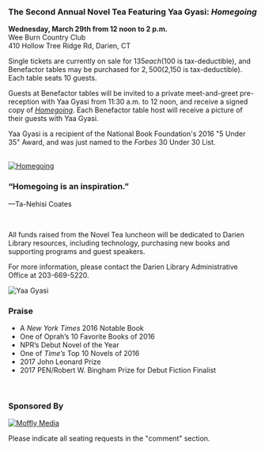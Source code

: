 <div class="row margin-bottom">
<div class="col-md-8">

### The Second Annual Novel Tea Featuring Yaa Gyasi: <em>Homegoing</em>

<strong>Wednesday, March 29th from 12 noon to 2 p.m.</strong><br />
Wee Burn Country Club<br />
410 Hollow Tree Ridge Rd, Darien, CT

Single tickets are currently on sale for $135 each ($100 is tax-deductible), and Benefactor tables may be purchased for $2,500 ($2,150 is tax-deductible). Each table seats 10 guests. 

Guests at Benefactor tables will be invited to a private meet-and-greet pre-reception with Yaa Gyasi from 11:30 a.m. to 12 noon, and receive a signed copy of <em><a href="/catalog/work/44303">Homegoing</a></em>. Each Benefactor table host will receive a picture of their guests with Yaa Gyasi. 

Yaa Gyasi is a recipient of the National Book Foundation's 2016 "5 Under 35" Award, and was just named to the _Forbes_ 30 Under 30 List.

<br />
<div class="row margin-bottom-20">
<div class="col-md-3">
<a href="/catalog/work/44303"><img class="img-responsive center-block" src="/uploads/departments/readers_advisory/homegoing_cover.jpg" alt="Homegoing" /></a>
</div> 
<div class="col-md-9">

### “Homegoing is an inspiration.” 
—Ta-Nehisi Coates

<br />

All funds raised from the Novel Tea luncheon will be dedicated to Darien Library resources, including technology, purchasing new books and supporting programs and guest speakers.  
 
For more information, please contact the Darien Library Administrative Office at 203-669-5220.

</div>
</div>

</div>
<div class="col-md-4">

<img class="img-responsive center-block" src="/uploads/departments/readers_advisory/yaa_gyasi_credit_michael_lionstar.jpg" alt="Yaa Gyasi" />
<br />

### Praise

* A <em>New York Times</em> 2016 Notable Book
* One of Oprah’s 10 Favorite Books of 2016
* NPR’s Debut Novel of the Year
* One of _Time’s_ Top 10 Novels of 2016
* 2017 John Leonard Prize
* 2017 PEN/Robert W. Bingham Prize for Debut Fiction Finalist
<br />

### Sponsored By

<div class="row">
<div class="col-md-6">
<a href="http://www.newcanaandarienmag.com/"><img class="img-responsive center-block" src="/uploads/departments/mallory/play/moffly_logo.jpg" alt="Moffly Media" /></a>
<br />
</div>
</div> 

</div>
</div>

Please indicate all seating requests in the "comment" section.

<div id="bbox-root"></div>
<script type="text/javascript">
       window.bboxInit = function () {
           bbox.showForm('a1bda96a-f257-4b03-8c96-30ce9e74fdda');
       };
       (function () {
           var e = document.createElement('script'); e.async = true;
           e.src = 'https://bbox.blackbaudhosting.com/webforms/bbox-min.js';
           document.getElementsByTagName('head')[0].appendChild(e);
       } ());
</script>


</div>

</div>